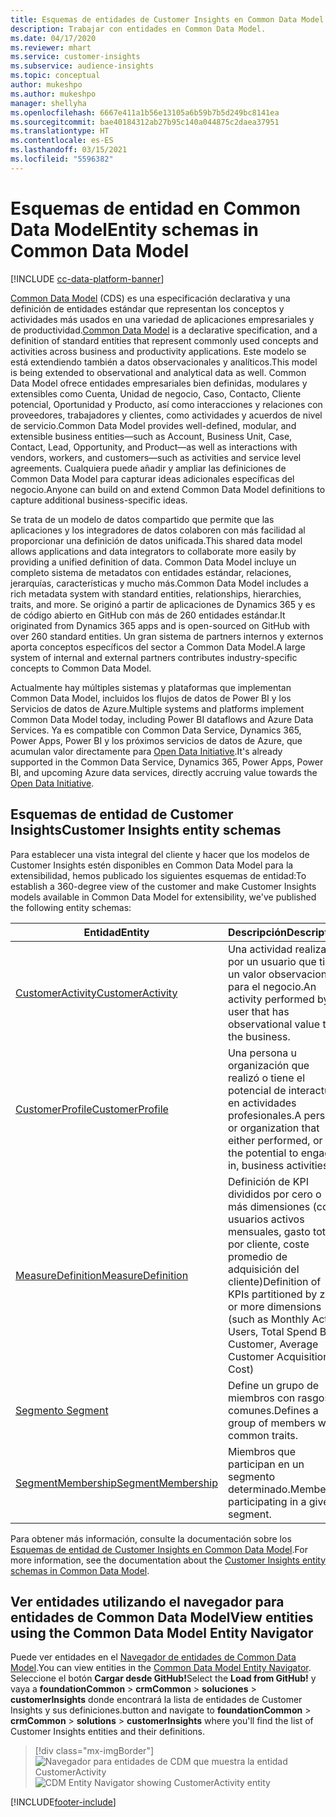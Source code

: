 ```yaml
---
title: Esquemas de entidades de Customer Insights en Common Data Model
description: Trabajar con entidades en Common Data Model.
ms.date: 04/17/2020
ms.reviewer: mhart
ms.service: customer-insights
ms.subservice: audience-insights
ms.topic: conceptual
author: mukeshpo
ms.author: mukeshpo
manager: shellyha
ms.openlocfilehash: 6667e411a1b56e13105a6b59b7b5d249bc8141ea
ms.sourcegitcommit: bae40184312ab27b95c140a044875c2daea37951
ms.translationtype: HT
ms.contentlocale: es-ES
ms.lasthandoff: 03/15/2021
ms.locfileid: "5596382"
---
```

# <a name="entity-schemas-in-common-data-model"></a><span data-ttu-id="d50e2-103">Esquemas de entidad en Common Data Model</span><span class="sxs-lookup"><span data-stu-id="d50e2-103">Entity schemas in Common Data Model</span></span>

[!INCLUDE [cc-data-platform-banner](../includes/cc-data-platform-banner.md)]

<span data-ttu-id="d50e2-104">[Common Data Model](/common-data-model/) (CDS) es una especificación declarativa y una definición de entidades estándar que representan los conceptos y actividades más usados en una variedad de aplicaciones empresariales y de productividad.</span><span class="sxs-lookup"><span data-stu-id="d50e2-104">[Common Data Model](/common-data-model/) is a declarative specification, and a definition of standard entities that represent commonly used concepts and activities across business and productivity applications.</span></span> <span data-ttu-id="d50e2-105">Este modelo se está extendiendo también a datos observacionales y analíticos.</span><span class="sxs-lookup"><span data-stu-id="d50e2-105">This model is being extended to observational and analytical data as well.</span></span> <span data-ttu-id="d50e2-106">Common Data Model ofrece entidades empresariales bien definidas, modulares y extensibles como Cuenta, Unidad de negocio, Caso, Contacto, Cliente potencial, Oportunidad y Producto, así como interacciones y relaciones con proveedores, trabajadores y clientes, como actividades y acuerdos de nivel de servicio.</span><span class="sxs-lookup"><span data-stu-id="d50e2-106">Common Data Model provides well-defined, modular, and extensible business entities—such as Account, Business Unit, Case, Contact, Lead, Opportunity, and Product—as well as interactions with vendors, workers, and customers—such as activities and service level agreements.</span></span> <span data-ttu-id="d50e2-107">Cualquiera puede añadir y ampliar las definiciones de Common Data Model para capturar ideas adicionales específicas del negocio.</span><span class="sxs-lookup"><span data-stu-id="d50e2-107">Anyone can build on and extend Common Data Model definitions to capture additional business-specific ideas.</span></span>

<span data-ttu-id="d50e2-108">Se trata de un modelo de datos compartido que permite que las aplicaciones y los integradores de datos colaboren con más facilidad al proporcionar una definición de datos unificada.</span><span class="sxs-lookup"><span data-stu-id="d50e2-108">This shared data model allows applications and data integrators to collaborate more easily by providing a unified definition of data.</span></span> <span data-ttu-id="d50e2-109">Common Data Model incluye un completo sistema de metadatos con entidades estándar, relaciones, jerarquías, características y mucho más.</span><span class="sxs-lookup"><span data-stu-id="d50e2-109">Common Data Model includes a rich metadata system with standard entities, relationships, hierarchies, traits, and more.</span></span> <span data-ttu-id="d50e2-110">Se originó a partir de aplicaciones de Dynamics 365 y es de código abierto en GitHub con más de 260 entidades estándar.</span><span class="sxs-lookup"><span data-stu-id="d50e2-110">It originated from Dynamics 365 apps and is open-sourced on GitHub with over 260 standard entities.</span></span> <span data-ttu-id="d50e2-111">Un gran sistema de partners internos y externos aporta conceptos específicos del sector a Common Data Model.</span><span class="sxs-lookup"><span data-stu-id="d50e2-111">A large system of internal and external partners contributes industry-specific concepts to Common Data Model.</span></span>

<span data-ttu-id="d50e2-112">Actualmente hay múltiples sistemas y plataformas que implementan Common Data Model, incluidos los flujos de datos de Power BI y los Servicios de datos de Azure.</span><span class="sxs-lookup"><span data-stu-id="d50e2-112">Multiple systems and platforms implement Common Data Model today, including Power BI dataflows and Azure Data Services.</span></span> <span data-ttu-id="d50e2-113">Ya es compatible con Common Data Service, Dynamics 365, Power Apps, Power BI y los próximos servicios de datos de Azure, que acumulan valor directamente para [Open Data Initiative](https://www.microsoft.com/open-data-initiative).</span><span class="sxs-lookup"><span data-stu-id="d50e2-113">It's already supported in the Common Data Service, Dynamics 365, Power Apps, Power BI, and upcoming Azure data services, directly accruing value towards the [Open Data Initiative](https://www.microsoft.com/open-data-initiative).</span></span>

## <a name="customer-insights-entity-schemas"></a><span data-ttu-id="d50e2-114">Esquemas de entidad de Customer Insights</span><span class="sxs-lookup"><span data-stu-id="d50e2-114">Customer Insights entity schemas</span></span>

<span data-ttu-id="d50e2-115">Para establecer una vista integral del cliente y hacer que los modelos de Customer Insights estén disponibles en Common Data Model para la extensibilidad, hemos publicado los siguientes esquemas de entidad:</span><span class="sxs-lookup"><span data-stu-id="d50e2-115">To establish a 360-degree view of the customer and make Customer Insights models available in Common Data Model for extensibility, we've published the following entity schemas:</span></span>

| <span data-ttu-id="d50e2-116">Entidad</span><span class="sxs-lookup"><span data-stu-id="d50e2-116">Entity</span></span> | <span data-ttu-id="d50e2-117">Descripción</span><span class="sxs-lookup"><span data-stu-id="d50e2-117">Description</span></span> |
|---------|---------|
|[<span data-ttu-id="d50e2-118">CustomerActivity</span><span class="sxs-lookup"><span data-stu-id="d50e2-118">CustomerActivity</span></span>](/common-data-model/schema/core/applicationcommon/foundationcommon/crmcommon/solutions/customerinsights/customeractivity) | <span data-ttu-id="d50e2-119">Una actividad realizada por un usuario que tiene un valor observacional para el negocio.</span><span class="sxs-lookup"><span data-stu-id="d50e2-119">An activity performed by a user that has observational value to the business.</span></span> |
|[<span data-ttu-id="d50e2-120">CustomerProfile</span><span class="sxs-lookup"><span data-stu-id="d50e2-120">CustomerProfile</span></span>](/common-data-model/schema/core/applicationcommon/foundationcommon/crmcommon/solutions/customerinsights/customerprofile) | <span data-ttu-id="d50e2-121">Una persona u organización que realizó o tiene el potencial de interactuar en actividades profesionales.</span><span class="sxs-lookup"><span data-stu-id="d50e2-121">A person or organization that either performed, or has the potential to engage in, business activities.</span></span> |
|[<span data-ttu-id="d50e2-122">MeasureDefinition</span><span class="sxs-lookup"><span data-stu-id="d50e2-122">MeasureDefinition</span></span>](/common-data-model/schema/core/applicationcommon/foundationcommon/crmcommon/solutions/customerinsights/measuredefinition) | <span data-ttu-id="d50e2-123">Definición de KPI divididos por cero o más dimensiones (como usuarios activos mensuales, gasto total por cliente, coste promedio de adquisición del cliente)</span><span class="sxs-lookup"><span data-stu-id="d50e2-123">Definition of KPIs partitioned by zero or more dimensions (such as Monthly Active Users, Total Spend By Customer, Average Customer Acquisition Cost)</span></span> |
|[<span data-ttu-id="d50e2-124">Segmento </span><span class="sxs-lookup"><span data-stu-id="d50e2-124">Segment</span></span>](/common-data-model/schema/core/applicationcommon/foundationcommon/crmcommon/solutions/customerinsights/segment) | <span data-ttu-id="d50e2-125">Define un grupo de miembros con rasgos comunes.</span><span class="sxs-lookup"><span data-stu-id="d50e2-125">Defines a group of members with common traits.</span></span> |
|[<span data-ttu-id="d50e2-126">SegmentMembership</span><span class="sxs-lookup"><span data-stu-id="d50e2-126">SegmentMembership</span></span>](/common-data-model/schema/core/applicationcommon/foundationcommon/crmcommon/solutions/customerinsights/segmentmembership) | <span data-ttu-id="d50e2-127">Miembros que participan en un segmento determinado.</span><span class="sxs-lookup"><span data-stu-id="d50e2-127">Members participating in a given segment.</span></span> |

<span data-ttu-id="d50e2-128">Para obtener más información, consulte la documentación sobre los [Esquemas de entidad de Customer Insights en Common Data Model](/common-data-model/schema/core/applicationcommon/foundationcommon/crmcommon/solutions/customerinsights/overview).</span><span class="sxs-lookup"><span data-stu-id="d50e2-128">For more information, see the documentation about the [Customer Insights entity schemas in Common Data Model](/common-data-model/schema/core/applicationcommon/foundationcommon/crmcommon/solutions/customerinsights/overview).</span></span>

## <a name="view-entities-using-the-common-data-model-entity-navigator"></a><span data-ttu-id="d50e2-129">Ver entidades utilizando el navegador para entidades de Common Data Model</span><span class="sxs-lookup"><span data-stu-id="d50e2-129">View entities using the Common Data Model Entity Navigator</span></span>

<span data-ttu-id="d50e2-130">Puede ver entidades en el [Navegador de entidades de Common Data Model](https://microsoft.github.io/CDM/).</span><span class="sxs-lookup"><span data-stu-id="d50e2-130">You can view entities in the [Common Data Model Entity Navigator](https://microsoft.github.io/CDM/).</span></span> <span data-ttu-id="d50e2-131">Seleccione el botón **Cargar desde GitHub!**</span><span class="sxs-lookup"><span data-stu-id="d50e2-131">Select the **Load from GitHub!**</span></span> <span data-ttu-id="d50e2-132">y vaya a **foundationCommon** > **crmCommon** > **soluciones** > **customerInsights** donde encontrará la lista de entidades de Customer Insights y sus definiciones.</span><span class="sxs-lookup"><span data-stu-id="d50e2-132">button and navigate to **foundationCommon** > **crmCommon** > **solutions** > **customerInsights** where you'll find the list of Customer Insights entities and their definitions.</span></span>
> [!div class="mx-imgBorder"]
> <span data-ttu-id="d50e2-133">![Navegador para entidades de CDM que muestra la entidad CustomerActivity](media/CDM-entity-navigator.png "Navegador para entidades de CDM que muestra la entidad CustomerActivity")</span><span class="sxs-lookup"><span data-stu-id="d50e2-133">![CDM Entity Navigator showing CustomerActivity entity](media/CDM-entity-navigator.png "CDM Entity Navigator showing CustomerActivity entity")</span></span>


[!INCLUDE[footer-include](../includes/footer-banner.md)]